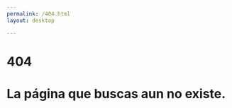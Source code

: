 ```yaml
---
permalink: /404.html
layout: desktop

---
```

<h1 class="error404titulo">404</h1>
<h1 class="error404texto">La página que buscas aun no existe.</h1>